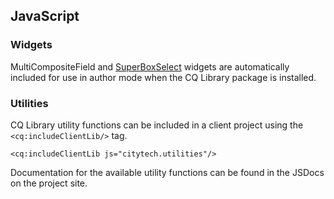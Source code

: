 ## JavaScript

### Widgets

MultiCompositeField and [SuperBoxSelect](http://www.sencha.com/forum/showthread.php?69307-3.x-Ext.ux.form.SuperBoxSelect) widgets are automatically included for use in author mode when the CQ Library package is installed.

### Utilities

CQ Library utility functions can be included in a client project using the `<cq:includeClientLib/>` tag.

    <cq:includeClientLib js="citytech.utilities"/>

Documentation for the available utility functions can be found in the JSDocs on the project site.